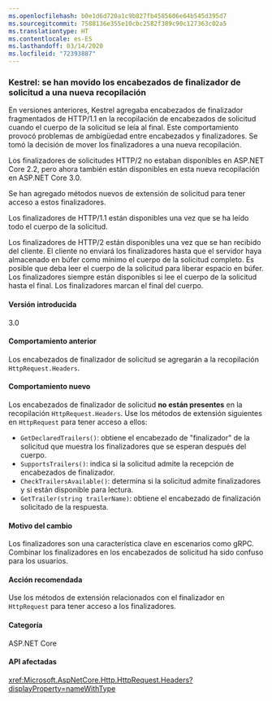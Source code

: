 ```yaml
---
ms.openlocfilehash: b0e1d6d720a1c9b827fb4585606e64b545d395d7
ms.sourcegitcommit: 7588136e355e10cbc2582f389c90c127363c02a5
ms.translationtype: HT
ms.contentlocale: es-ES
ms.lasthandoff: 03/14/2020
ms.locfileid: "72393887"
---
```

### <a name="kestrel-request-trailer-headers-moved-to-new-collection"></a>Kestrel: se han movido los encabezados de finalizador de solicitud a una nueva recopilación

En versiones anteriores, Kestrel agregaba encabezados de finalizador fragmentados de HTTP/1.1 en la recopilación de encabezados de solicitud cuando el cuerpo de la solicitud se leía al final. Este comportamiento provocó problemas de ambigüedad entre encabezados y finalizadores. Se tomó la decisión de mover los finalizadores a una nueva recopilación.

Los finalizadores de solicitudes HTTP/2 no estaban disponibles en ASP.NET Core 2.2, pero ahora también están disponibles en esta nueva recopilación en ASP.NET Core 3.0.

Se han agregado métodos nuevos de extensión de solicitud para tener acceso a estos finalizadores.

Los finalizadores de HTTP/1.1 están disponibles una vez que se ha leído todo el cuerpo de la solicitud.

Los finalizadores de HTTP/2 están disponibles una vez que se han recibido del cliente. El cliente no enviará los finalizadores hasta que el servidor haya almacenado en búfer como mínimo el cuerpo de la solicitud completo. Es posible que deba leer el cuerpo de la solicitud para liberar espacio en búfer. Los finalizadores siempre están disponibles si lee el cuerpo de la solicitud hasta el final. Los finalizadores marcan el final del cuerpo.

#### <a name="version-introduced"></a>Versión introducida

3.0

#### <a name="old-behavior"></a>Comportamiento anterior

Los encabezados de finalizador de solicitud se agregarán a la recopilación `HttpRequest.Headers`.

#### <a name="new-behavior"></a>Comportamiento nuevo

Los encabezados de finalizador de solicitud **no están presentes** en la recopilación `HttpRequest.Headers`. Use los métodos de extensión siguientes en `HttpRequest` para tener acceso a ellos:

- `GetDeclaredTrailers()`: obtiene el encabezado de "finalizador" de la solicitud que muestra los finalizadores que se esperan después del cuerpo.
- `SupportsTrailers()`: indica si la solicitud admite la recepción de encabezados de finalizador.
- `CheckTrailersAvailable()`: determina si la solicitud admite finalizadores y si están disponible para lectura.
- `GetTrailer(string trailerName)`: obtiene el encabezado de finalización solicitado de la respuesta.

#### <a name="reason-for-change"></a>Motivo del cambio

Los finalizadores son una característica clave en escenarios como gRPC. Combinar los finalizadores en los encabezados de solicitud ha sido confuso para los usuarios.

#### <a name="recommended-action"></a>Acción recomendada

Use los métodos de extensión relacionados con el finalizador en `HttpRequest` para tener acceso a los finalizadores.

#### <a name="category"></a>Categoría

ASP.NET Core

#### <a name="affected-apis"></a>API afectadas

<xref:Microsoft.AspNetCore.Http.HttpRequest.Headers?displayProperty=nameWithType>

<!--

#### Affected APIs

`P:Microsoft.AspNetCore.Http.HttpRequest.Headers`

-->
